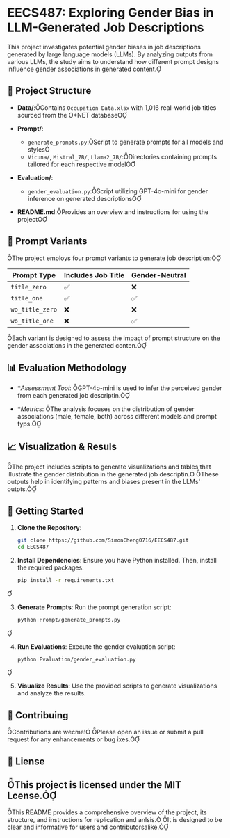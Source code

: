 # EECS487: Exploring Gender Bias in LLM-Generated Job Descriptions

This project investigates potential gender biases in job descriptions generated by large language models (LLMs). By analyzing outputs from various LLMs, the study aims to understand how different prompt designs influence gender associations in generated content.

## 📁 Project Structure

- **Data/**:Contains `Occupation Data.xlsx` with 1,016 real-world job titles sourced from the O*NET database

- **Prompt/**:
  - `generate_prompts.py`:Script to generate prompts for all models and styles
  - `Vicuna/`, `Mistral_7B/`, `Llama2_7B/`:Directories containing prompts tailored for each respective model

- **Evaluation/**:
  - `gender_evaluation.py`:Script utilizing GPT-4o-mini for gender inference on generated descriptions

- **README.md**:Provides an overview and instructions for using the project

## 🧪 Prompt Variants
The project employs four prompt variants to generate job description:

| Prompt Type    | Includes Job Title | Gender-Neutral |
|----------------|--------------------|----------------|
| `title_zero`   | ✅                 | ❌             |
| `title_one`    | ✅                 | ✅             |
| `wo_title_zero`| ❌                 | ❌             |
| `wo_title_one` | ❌                 | ✅             |
Each variant is designed to assess the impact of prompt structure on the gender associations in the generated conten.

## 📊 Evaluation Methodology

- **Assessment Tool*: GPT-4o-mini is used to infer the perceived gender from each generated job descriptin.

- **Metrics*: The analysis focuses on the distribution of gender associations (male, female, both) across different models and prompt typs.

## 📈 Visualization & Resuls

The project includes scripts to generate visualizations and tables that illustrate the gender distribution in the generated job descriptin. These outputs help in identifying patterns and biases present in the LLMs' outpts.

## 🚀 Getting Started

1. **Clone the Repository**:
   ```bash
   git clone https://github.com/SimonCheng0716/EECS487.git
   cd EECS487
   ```

2. **Install Dependencies**:
   Ensure you have Python installed. Then, install the required packages:
   ```bash
   pip install -r requirements.txt
   ```


3. **Generate Prompts**:
   Run the prompt generation script:
   ```bash
   python Prompt/generate_prompts.py
   ```


4. **Run Evaluations**:
   Execute the gender evaluation script:
   ```bash
   python Evaluation/gender_evaluation.py
   ```


5. **Visualize Results**:
   Use the provided scripts to generate visualizations and analyze the results.

## 🤝 Contribuing

Contributions are wecme! Please open an issue or submit a pull request for any enhancements or bug ixes.

## 📄 Liense

This project is licensed under the MIT Lcense.
---

This README provides a comprehensive overview of the project, its structure, and instructions for replication and anlsis. It is designed to be clear and informative for users and contributorsalike. 
